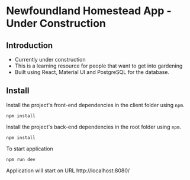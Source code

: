 # Newfoundland Homestead App - Under Construction

## Introduction

* Currently under construction
* This is a learning resource for people that want to get into gardening
* Built using React, Material UI and PostgreSQL for the database.

## Install

Install the project's front-end dependencies in the client folder using `npm`.

```
npm install
```

Install the project's back-end dependencies in the root folder using `npm`.

```
npm install
```

To start application

```
npm run dev
```

Application will start on URL http://localhost:8080/